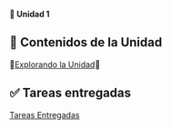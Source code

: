 **🧠 Unidad 1**
## 🌈 Contenidos de la Unidad
📝[Explorando la Unidad](Contenidos.md)📝
## ✅ Tareas entregadas 
[Tareas Entregadas](Tareas.md)
